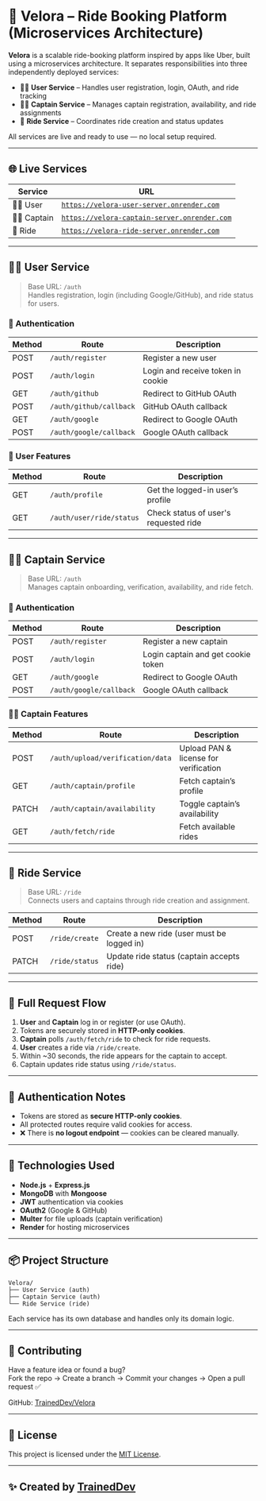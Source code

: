 # 🚖 Velora – Ride Booking Platform (Microservices Architecture)

**Velora** is a scalable ride-booking platform inspired by apps like Uber, built using a microservices architecture. It separates responsibilities into three independently deployed services:

- 🧑‍💼 **User Service** – Handles user registration, login, OAuth, and ride tracking  
- 👨‍✈️ **Captain Service** – Manages captain registration, availability, and ride assignments  
- 🚗 **Ride Service** – Coordinates ride creation and status updates  

All services are live and ready to use — no local setup required.

---

## 🌐 Live Services

| Service       | URL                                                                 |
|---------------|----------------------------------------------------------------------|
| 🧑‍💼 User      | [`https://velora-user-server.onrender.com`](https://velora-user-server.onrender.com)         |
| 👨‍✈️ Captain   | [`https://velora-captain-server.onrender.com`](https://velora-captain-server.onrender.com)   |
| 🚗 Ride       | [`https://velora-ride-server.onrender.com`](https://velora-ride-server.onrender.com)         |

---

## 🧑‍💼 User Service

> Base URL: `/auth`  
> Handles registration, login (including Google/GitHub), and ride status for users.

### 🔐 Authentication

| Method | Route                     | Description                            |
|--------|---------------------------|----------------------------------------|
| POST   | `/auth/register`          | Register a new user                    |
| POST   | `/auth/login`             | Login and receive token in cookie      |
| GET    | `/auth/github`            | Redirect to GitHub OAuth               |
| POST   | `/auth/github/callback`   | GitHub OAuth callback                  |
| GET    | `/auth/google`            | Redirect to Google OAuth               |
| POST   | `/auth/google/callback`   | Google OAuth callback                  |

### 👤 User Features

| Method | Route                         | Description                            |
|--------|-------------------------------|----------------------------------------|
| GET    | `/auth/profile`               | Get the logged-in user’s profile       |
| GET    | `/auth/user/ride/status`      | Check status of user's requested ride  |

---

## 👨‍✈️ Captain Service

> Base URL: `/auth`  
> Manages captain onboarding, verification, availability, and ride fetch.

### 🔐 Authentication

| Method | Route                       | Description                            |
|--------|-----------------------------|----------------------------------------|
| POST   | `/auth/register`            | Register a new captain                 |
| POST   | `/auth/login`               | Login captain and get cookie token     |
| GET    | `/auth/google`              | Redirect to Google OAuth               |
| POST   | `/auth/google/callback`     | Google OAuth callback                  |

### 👨‍✈️ Captain Features

| Method | Route                                | Description                              |
|--------|--------------------------------------|------------------------------------------|
| POST   | `/auth/upload/verification/data`     | Upload PAN & license for verification    |
| GET    | `/auth/captain/profile`              | Fetch captain’s profile                  |
| PATCH  | `/auth/captain/availability`         | Toggle captain’s availability            |
| GET    | `/auth/fetch/ride`                   | Fetch available rides                    |

---

## 🚗 Ride Service

> Base URL: `/ride`  
> Connects users and captains through ride creation and assignment.

| Method | Route                | Description                                |
|--------|----------------------|--------------------------------------------|
| POST   | `/ride/create`       | Create a new ride (user must be logged in) |
| PATCH  | `/ride/status`       | Update ride status (captain accepts ride)  |

---

## 🔁 Full Request Flow

1. **User** and **Captain** log in or register (or use OAuth).
2. Tokens are securely stored in **HTTP-only cookies**.
3. **Captain** polls `/auth/fetch/ride` to check for ride requests.
4. **User** creates a ride via `/ride/create`.
5. Within ~30 seconds, the ride appears for the captain to accept.
6. Captain updates ride status using `/ride/status`.

---

## 🔐 Authentication Notes

- Tokens are stored as **secure HTTP-only cookies**.
- All protected routes require valid cookies for access.
- ❌ There is **no logout endpoint** — cookies can be cleared manually.

---

## 🚀 Technologies Used

- **Node.js** + **Express.js**
- **MongoDB** with **Mongoose**
- **JWT** authentication via cookies
- **OAuth2** (Google & GitHub)
- **Multer** for file uploads (captain verification)
- **Render** for hosting microservices

---

## 📦 Project Structure

```
Velora/
├── User Service (auth)
├── Captain Service (auth)
└── Ride Service (ride)
```

Each service has its own database and handles only its domain logic.

---

## 🤝 Contributing

Have a feature idea or found a bug?  
Fork the repo → Create a branch → Commit your changes → Open a pull request ✅

GitHub: [TrainedDev/Velora](https://github.com/TrainedDev/Velora)

---

## 🪪 License

This project is licensed under the [MIT License](LICENSE).

---

## ✨ Created by [TrainedDev](https://github.com/TrainedDev)
